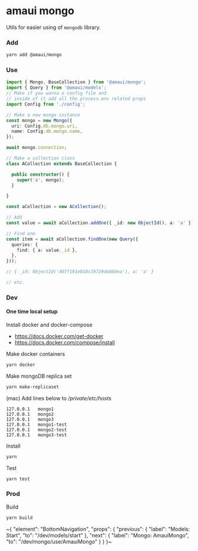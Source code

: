 
# amaui mongo

Utils for easier using of `mongodb` library.

### Add

```sh
yarn add @amaui/mongo
```

### Use

```ts
import { Mongo, BaseCollection } from '@amaui/mongo';
import { Query } from '@amaui/models';
// Make if you wanna a config file and
// inside of it add all the process.env related props
import Config from './config';

// Make a new mongo instance
const mongo = new Mongo({
  uri: Config.db.mongo.uri,
  name: Config.db.mongo.name,
});

await mongo.connection;

// Make a collection class
class ACollection extends BaseCollection {

  public constructor() {
    super('a', mongo);
  }

}

const aCollection = new ACollection();

// Add
const value = await aCollection.addOne({ _id: new ObjectId(), a: 'a' });

// Find one
const item = await aCollection.findOne(new Query({
  queries: {
    find: { a: value._id },
  },
}));

// { _id: ObjectId('407f191e810c19729de860ea'), a: 'a' }

// etc.
```

### Dev

#### One time local setup

Install docker and docker-compose
- https://docs.docker.com/get-docker
- https://docs.docker.com/compose/install

Make docker containers

```sh
yarn docker
```

Make mongoDB replica set

```sh
yarn make-replicaset
```

(mac) Add lines below to */private/etc/hosts*

```
127.0.0.1   mongo1
127.0.0.1   mongo2
127.0.0.1   mongo3
127.0.0.1   mongo1-test
127.0.0.1   mongo2-test
127.0.0.1   mongo3-test
```

Install

```sh
yarn
```

Test

```sh
yarn test
```

### Prod

Build

```sh
yarn build
```

~{
  "element": "BottomNavigation",
  "props": {
    "previous": {
      "label": "Models: Start",
      "to": "/dev/models/start"
    },
    "next": {
      "label": "Mongo: AmauiMongo",
      "to": "/dev/mongo/use/AmauiMongo"
    }
  }
}~
